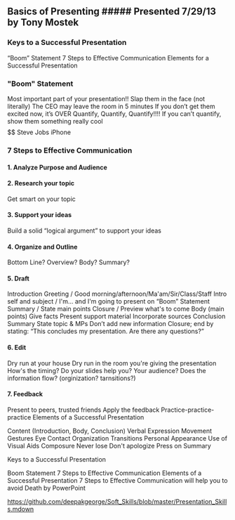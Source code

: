 ## Basics of Presenting ##### Presented 7/29/13 by Tony Mostek

### Keys to a Successful Presentation
“Boom” Statement
7 Steps to Effective Communication
Elements for a Successful Presentation

### "Boom" Statement
Most important part of your presentation!!
Slap them in the face (not literally)
The CEO may leave the room in 5 minutes
If you don’t get them excited now, it’s OVER
Quantify, Quantify, Quantify!!!!
If you can’t quantify, show them something really cool
$$$$$$
Steve Jobs iPhone

### 7 Steps to Effective Communication

#### 1. Analyze Purpose and Audience

#### 2. Research your topic

Get smart on your topic
#### 3. Support your ideas

Build a solid “logical argument” to support your ideas

#### 4. Organize and Outline
Bottom Line?
Overview?
Body?
Summary?

#### 5. Draft
Introduction
Greeting / Good morning/afternoon/Ma'am/Sir/Class/Staff
Intro self and subject / I'm... and I'm going to present on
“Boom” Statement
Summary / State main points
Closure / Preview what's to come
Body (main points)
Give facts
Present support material
Incorporate sources
Conclusion
Summary
State topic & MPs
Don’t add new information
Closure; end by stating:
“This concludes my presentation. Are there any questions?”

#### 6. Edit
Dry run at your house
Dry run in the room you're giving the presentation
How's the timing?
Do your slides help you? Your audience?
Does the information flow? (orginization? tarnsitions?)

#### 7. Feedback
Present to peers, trusted friends
Apply the feedback
Practice-practice-practice
Elements of a Successful Presentation

Content (Introduction, Body, Conclusion)
Verbal Expression
Movement
Gestures
Eye Contact
Organization
Transitions
Personal Appearance
Use of Visual Aids
Composure
Never lose
Don't apologize
Press on
Summary

Keys to a Successful Presentation

Boom Statement
7 Steps to Effective Communication
Elements of a Successful Presentation
7 Steps to Effective Communication will help you to avoid Death by PowerPoint



https://github.com/deepakgeorge/Soft_Skills/blob/master/Presentation_Skills.mdown